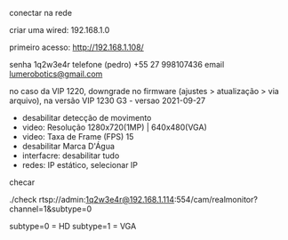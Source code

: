 conectar na rede

criar uma wired: 192.168.1.0

primeiro acesso: http://192.168.1.108/

senha 1q2w3e4r
telefone (pedro) +55 27 998107436
email lumerobotics@gmail.com

no caso da VIP 1220, downgrade no firmware (ajustes > atualização > via arquivo), na versão VIP 1230 G3 - versao 2021-09-27

* desabilitar detecção de movimento
* video: Resolução 1280x720(1MP) | 640x480(VGA)
* video: Taxa de Frame (FPS) 15
* desabilitar Marca D'Água
* interfacre: desabilitar tudo
* redes: IP estático, selecionar IP


checar

./check rtsp://admin:1q2w3e4r@192.168.1.114:554/cam/realmonitor?channel=1&subtype=0

subtype=0 = HD
subtype=1 = VGA